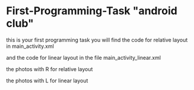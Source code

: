 # First-Programming-Task "android club"

 
 this is your first programming task you will find the code for relative layout in main_activity.xml
 
 and the code for linear layout in the file main_activity_linear.xml
 
 the photos with R for relative layout

 the photos with L for linear layout


